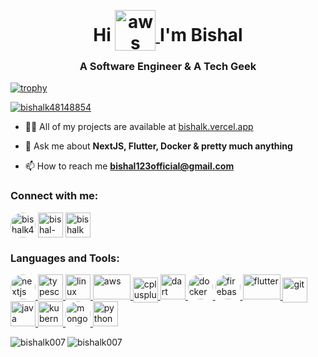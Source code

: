 
<h1 align="center">Hi 
<a href="https://aws.amazon.com" target="_blank" rel="noreferrer"> <img src="https://i.postimg.cc/D0MHp4s1/wave-hand.gif" alt="aws" width="65" height="65" style="transform: translateY(15px);"/> </a>
 I'm Bishal</h1>  
<h3 align="center">A Software Engineer & A Tech Geek</h3>  
  
[![trophy](https://github-profile-trophy.vercel.app/?username=BishalK007&theme=onedark&title=MultiLanguage,Joined2020,Commits,Experience)](https://github.com/ryo-ma/github-profile-trophy)

  
<p align="left"> <a href="https://twitter.com/bishalk48148854" target="blank"><img src="https://img.shields.io/twitter/follow/bishalk48148854?logo=twitter&style=for-the-badge" alt="bishalk48148854" /></a> </p>  
  
- 👨‍💻 All of my projects are available at [bishalk.vercel.app](bishalk.vercel.app)  
  
- 💬 Ask me about **NextJS, Flutter, Docker & pretty much anything**  
  
- 📫 How to reach me **bishal123official@gmail.com**  
  
<h3 align="left">Connect with me:</h3>  
<p align="left">  
<a href="https://twitter.com/bishalk48148854" target="blank"><img align="center" src="https://i.postimg.cc/vDRwh2pW/TWITTERX.gif" alt="bishalk48148854" height="40" width="40" style="border-radius: 50%;" /></a> <a href="https://linkedin.com/in/bishal-123-karmakar" target="blank"><img align="center" src="https://i.postimg.cc/qRDHWvCX/linkdin.png" alt="bishal-123-karmakar" height="40" width="40" /></a>  <a href="https://instagram.com/bishalkmkr" target="blank"><img align="center" src="https://i.postimg.cc/DZQmksck/instagram.gif" alt="bishalkmkr" height="40" width="40" /></a>  
</p>  
  
<h3 align="left">Languages and Tools:</h3>  

<p>
    <a href="https://nextjs.org/" target="_blank" rel="noreferrer"> <img src="https://i.postimg.cc/gc8QntZd/NextJS.png" alt="nextjs" width="40" height="40" style="border-radius: 50%;" /> </a>
    <a href="https://www.typescriptlang.org/" target="_blank" rel="noreferrer"> <img src="https://i.postimg.cc/T1mdB2Ks/typescript.png" alt="typescript" width="40" height="40"/> </a>
    <a href="https://www.linux.org/" target="_blank" rel="noreferrer"> <img src="https://i.postimg.cc/tgJBnMW4/icons8-linux.gif" alt="linux" width="40" height="40"/> </a> 
    <a href="https://aws.amazon.com" target="_blank" rel="noreferrer"> <img src="https://i.postimg.cc/bvVMLFns/AWS-Emblem.png" alt="aws" width="60" height="40"/> </a>
    <a href="https://www.w3schools.com/cpp/" target="_blank" rel="noreferrer"> <img src="https://i.postimg.cc/L8JLywRZ/c.png" alt="cplusplus" width="40" height="40" style="transform: translateY(5px);"/> </a>
    <a href="https://dart.dev" target="_blank" rel="noreferrer"> <img src="https://i.postimg.cc/8cH2Sk3z/dart.png" alt="dart" width="40" height="40"/> </a> 
    <a href="https://www.docker.com/" target="_blank" rel="noreferrer"> <img src="https://i.postimg.cc/CMz67gw0/docker.gif" alt="docker" width="40" height="40" style="border-radius: 50%;" /> </a>
    <a href="https://firebase.google.com/" target="_blank" rel="noreferrer"> <img src="https://i.postimg.cc/K8WnZR1p/firebase.gif" alt="firebase" width="40" height="40" style="border-radius: 50%;" /> </a> 
    <a href="https://flutter.dev" target="_blank" rel="noreferrer"> <img src="https://i.postimg.cc/7ZLSSgvZ/Flutter.png" alt="flutter" width="60" height="40"/> </a> 
    <a href="https://git-scm.com/" target="_blank" rel="noreferrer"> <img src="https://i.postimg.cc/QtXqnVV6/git.gif" alt="git" width="40" height="40" style="transform: translateY(5px);"/> </a> 
    <a href="https://www.java.com" target="_blank" rel="noreferrer"> <img src="https://i.postimg.cc/MpWPqTGR/icons8-java.gif" alt="java" width="40" height="40"/> </a>
    <a href="https://kubernetes.io" target="_blank" rel="noreferrer"> <img src="https://i.postimg.cc/Gpyb4hQm/kubernetes.png" alt="kubernetes" width="40" height="40"/> </a>
    <a href="https://www.mongodb.com/" target="_blank" rel="noreferrer"> <img src="https://i.postimg.cc/wvxyLmbk/mongoDB.gif" alt="mongodb" width="40" height="40" style="border-radius: 50%;" /> </a> 
    <a href="https://www.python.org" target="_blank" rel="noreferrer"> <img src="https://i.postimg.cc/yNGvmyyX/icons8-python.gif" alt="python" width="40" height="40"/> </a> </p>  
</p>



<p > 

  
<p><img align="left" src="https://github-readme-stats.vercel.app/api/top-langs?username=bishalk007&show_icons=true&locale=en&layout=compact" alt="bishalk007" /></p>  
  
  
<p><img align="center" src="https://github-readme-streak-stats.herokuapp.com/?user=bishalk007&" alt="bishalk007" /></p>
